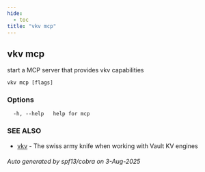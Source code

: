 ```yaml
---
hide:
  - toc
title: "vkv mcp"
---
```

## vkv mcp

start a MCP server that provides vkv capabilities

```
vkv mcp [flags]
```

### Options

```
  -h, --help   help for mcp
```

### SEE ALSO

* [vkv](vkv.md)	 - The swiss army knife when working with Vault KV engines

###### Auto generated by spf13/cobra on 3-Aug-2025
